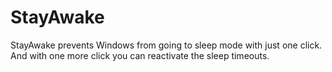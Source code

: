 # StayAwake
StayAwake prevents Windows from going to sleep mode with just one click. And with one more click you can reactivate the sleep timeouts.
